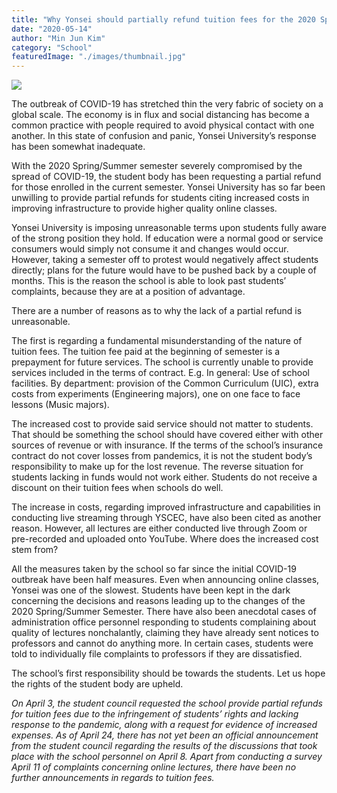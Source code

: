 ```yaml
---
title: "Why Yonsei should partially refund tuition fees for the 2020 Spring/Summer semester"
date: "2020-05-14"
author: "Min Jun Kim"
category: "School"
featuredImage: "./images/thumbnail.jpg"
---
```


![](/images/thumbnail.jpg)

The outbreak of COVID-19 has stretched thin the very fabric of society on a global scale. The economy is in flux and social distancing has become a common practice with people required to avoid physical contact with one another. In this state of confusion and panic, Yonsei University’s response has been somewhat inadequate.

With the 2020 Spring/Summer semester severely compromised by the spread of COVID-19, the student body has been requesting a partial refund for those enrolled in the current semester. Yonsei University has so far been unwilling to provide partial refunds for students citing increased costs in improving infrastructure to provide higher quality online classes.

Yonsei University is imposing unreasonable terms upon students fully aware of the strong position they hold. If education were a normal good or service consumers would simply not consume it and changes would occur. However, taking a semester off to protest would negatively affect students directly; plans for the future would have to be pushed back by a couple of months. This is the reason the school is able to look past students’ complaints, because they are at a position of advantage.

There are a number of reasons as to why the lack of a partial refund is unreasonable.

The first is regarding a fundamental misunderstanding of the nature of tuition fees. The tuition fee paid at the beginning of semester is a prepayment for future services. The school is currently unable to provide services included in the terms of contract. E.g. In general: Use of school facilities. By department: provision of the Common Curriculum (UIC), extra costs from experiments (Engineering majors), one on one face to face lessons (Music majors).

The increased cost to provide said service should not matter to students. That should be something the school should have covered either with other sources of revenue or with insurance. If the terms of the school’s insurance contract do not cover losses from pandemics, it is not the student body’s responsibility to make up for the lost revenue. The reverse situation for students lacking in funds would not work either. Students do not receive a discount on their tuition fees when schools do well.

The increase in costs, regarding improved infrastructure and capabilities in conducting live streaming through YSCEC, have also been cited as another reason. However, all lectures are either conducted live through Zoom or pre-recorded and uploaded onto YouTube. Where does the increased cost stem from?

All the measures taken by the school so far since the initial COVID-19 outbreak have been half measures. Even when announcing online classes, Yonsei was one of the slowest. Students have been kept in the dark concerning the decisions and reasons leading up to the changes of the 2020 Spring/Summer Semester. There have also been anecdotal cases of administration office personnel responding to students complaining about quality of lectures nonchalantly, claiming they have already sent notices to professors and cannot do anything more. In certain cases, students were told to individually file complaints to professors if they are dissatisfied.

The school’s first responsibility should be towards the students. Let us hope the rights of the student body are upheld.

_On April 3, the student council requested the school provide partial refunds for tuition fees due to the infringement of students’ rights and lacking response to the pandemic, along with a request for evidence of increased expenses. As of April 24, there has not yet been an official announcement from the student council regarding the results of the discussions that took place with the school personnel on April 8. Apart from conducting a survey April 11 of complaints concerning online lectures, there have been no further announcements in regards to tuition fees._
